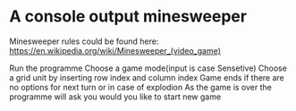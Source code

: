 # A console output minesweeper
Minesweeper rules could be found here: https://en.wikipedia.org/wiki/Minesweeper_(video_game)

Run the programme
Choose a game mode(input is case Sensetive)
Choose a grid unit by inserting row index and column index
Game ends if there are no options for next turn or in case of explodion
As the game is over the programme will ask you would you like to start new game

